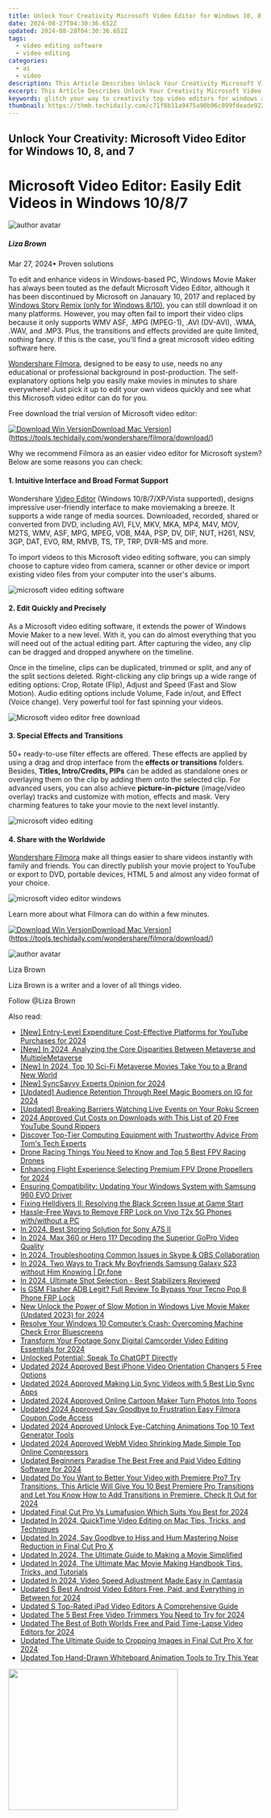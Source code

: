 ```yaml
---
title: Unlock Your Creativity Microsoft Video Editor for Windows 10, 8, and 7 for 2024
date: 2024-08-27T04:30:36.652Z
updated: 2024-08-28T04:30:36.652Z
tags: 
  - video editing software
  - video editing
categories: 
  - ai
  - video
description: This Article Describes Unlock Your Creativity Microsoft Video Editor for Windows 10, 8, and 7 for 2024
excerpt: This Article Describes Unlock Your Creativity Microsoft Video Editor for Windows 10, 8, and 7 for 2024
keywords: glitch your way to creativity top video editors for windows and mac,elevate your storytelling microsoft video editor for windows 10 8 and 7 users,edit videos like a pro microsoft video editor for windows 10 8 and 7,unleash your creativity top video editors for windows 11 free and paid,unlock your creativity microsoft video editor for windows 10 8 and 7,unlock your creativity how to edit mp4 videos on mac and windows computers,unleash your creativity top video editors for windows 11
thumbnail: https://thmb.techidaily.com/c71f8b11a9475a90b96c899fdeade9228f855c7ed46c02973b8fefdc10e6507c.jpg
---
```


## Unlock Your Creativity: Microsoft Video Editor for Windows 10, 8, and 7

# Microsoft Video Editor: Easily Edit Videos in Windows 10/8/7

![author avatar](https://lh5.googleusercontent.com/-AIMmjowaFs4/AAAAAAAAAAI/AAAAAAAAABc/Y5UmwDaI7HU/s250-c-k/photo.jpg)

##### Liza Brown

 Mar 27, 2024• Proven solutions

To edit and enhance videos in Windows-based PC, Windows Movie Maker has always been touted as the default Microsoft Video Editor, although it has been discontinued by Microsoft on Janauary 10, 2017 and replaced by [Windows Story Remix (only for Windows 8/10)](https://www.howtogeek.com/355524/how-to-use-windows-10s-hidden-video-editor/), you can still download it on many platforms. However, you may often fail to import their video clips because it only supports WMV ASF, .MPG (MPEG-1), .AVI (DV-AVI), .WMA, .WAV, and .MP3\. Plus, the transitions and effects provided are quite limited, nothing fancy. If this is the case, you'll find a great microsoft video editing software here.

[Wondershare Filmora](https://tools.techidaily.com/wondershare/filmora/download/), designed to be easy to use, needs no any educational or professional background in post-production. The self-explanatory options help you easily make movies in minutes to share everywhere! Just pick it up to edit your own videos quickly and see what this Microsoft video editor can do for you.

Free download the trial version of Microsoft video editor:

[![Download Win Version](https://images.wondershare.com/filmora/guide/download-btn-win.jpg)](https://tools.techidaily.com/wondershare/filmora/download/)[Download Mac Version](https://images.wondershare.com/filmora/guide/download-btn-mac.jpg)](https://tools.techidaily.com/wondershare/filmora/download/)

Why we recommend Filmora as an easier video editor for Microsoft system? Below are some reasons you can check:

#### 1. Intuitive Interface and Broad Format Support

Wondershare [Video Editor](https://tools.techidaily.com/wondershare/filmora/download/) (Windows 10/8/7/XP/Vista supported), designs impressive user-friendly interface to make moviemaking a breeze. It supports a wide range of media sources. Downloaded, recorded, shared or converted from DVD, including AVI, FLV, MKV, MKA, MP4, M4V, MOV, M2TS, WMV, ASF, MPG, MPEG, VOB, M4A, PSP, DV, DIF, NUT, H261, NSV, 3GP, DAT, EVO, RM, RMVB, TS, TP, TRP, DVR-MS and more.

To import videos to this Microsoft video editing software, you can simply choose to capture video from camera, scanner or other device or import existing video files from your computer into the user's albums.

![microsoft video editing software](https://images.wondershare.com/filmora/article-images/import-video-9.jpg)

#### 2. Edit Quickly and Precisely

As a Microsoft video editing software, it extends the power of Windows Movie Maker to a new level. With it, you can do almost everything that you will need out of the actual editing part. After capturing the video, any clip can be dragged and dropped anywhere on the timeline.

Once in the timeline, clips can be duplicated, trimmed or split, and any of the split sections deleted. Right-clicking any clip brings up a wide range of editing options: Crop, Rotate (Flip), Adjust and Speed (Fast and Slow Motion). Audio editing options include Volume, Fade in/out, and Effect (Voice change). Very powerful tool for fast spinning your videos.

![Microsoft video editor free download](https://images.wondershare.com/filmora/article-images/crop-video-9.jpg)

#### 3. Special Effects and Transitions

50+ ready-to-use filter effects are offered. These effects are applied by using a drag and drop interface from the **effects or transitions** folders. Besides, **Titles, Intro/Credits, PIPs** can be added as standalone ones or overlaying them on the clip by adding them onto the selected clip. For advanced users, you can also achieve **picture-in-picture** (image/video overlay) tracks and customize with motion, effects and mask. Very charming features to take your movie to the next level instantly.

![microsoft video editing](https://images.wondershare.com/filmora/guide/filters-9-win.jpg)

#### 4. Share with the Worldwide

[Wondershare Filmora](https://tools.techidaily.com/wondershare/filmora/download/) make all things easier to share videos instantly with family and friends. You can directly publish your movie project to YouTube or export to DVD, portable devices, HTML 5 and almost any video format of your choice.

![microsoft video editor windows](https://images.wondershare.com/filmora/guide/export-9-win.jpg)

Learn more about what Filmora can do within a few minutes.

[![Download Win Version](https://images.wondershare.com/filmora/guide/download-btn-win.jpg)](https://tools.techidaily.com/wondershare/filmora/download/)[Download Mac Version](https://images.wondershare.com/filmora/guide/download-btn-mac.jpg)](https://tools.techidaily.com/wondershare/filmora/download/)

![author avatar](https://lh5.googleusercontent.com/-AIMmjowaFs4/AAAAAAAAAAI/AAAAAAAAABc/Y5UmwDaI7HU/s250-c-k/photo.jpg)

Liza Brown

Liza Brown is a writer and a lover of all things video.

Follow @Liza Brown

<span class="atpl-alsoreadstyle">Also read:</span>
<div><ul>
<li><a href="https://facebook-record-videos.techidaily.com/new-entry-level-expenditure-cost-effective-platforms-for-youtube-purchases-for-2024/"><u>[New] Entry-Level Expenditure  Cost-Effective Platforms for YouTube Purchases for 2024</u></a></li>
<li><a href="https://fox-helps.techidaily.com/new-in-2024-analyzing-the-core-disparities-between-metaverse-and-multiplemetaverse/"><u>[New] In 2024, Analyzing the Core Disparities Between Metaverse and MultipleMetaverse</u></a></li>
<li><a href="https://fox-access.techidaily.com/new-in-2024-top-10-sci-fi-metaverse-movies-take-you-to-a-brand-new-world/"><u>[New] In 2024, Top 10 Sci-Fi Metaverse Movies Take You to a Brand New World</u></a></li>
<li><a href="https://digital-screen-recording.techidaily.com/new-syncsavvy-experts-opinion-for-2024/"><u>[New] SyncSavvy Experts Opinion for 2024</u></a></li>
<li><a href="https://instagram-video-files.techidaily.com/updated-audience-retention-through-reel-magic-boomers-on-ig-for-2024/"><u>[Updated] Audience Retention Through Reel Magic  Boomers on IG for 2024</u></a></li>
<li><a href="https://facebook-videos.techidaily.com/updated-breaking-barriers-watching-live-events-on-your-roku-screen/"><u>[Updated] Breaking Barriers  Watching Live Events on Your Roku Screen</u></a></li>
<li><a href="https://youtube-data.techidaily.com/approved-cut-costs-on-downloads-with-this-list-of-20-free-youtube-sound-rippers/"><u>2024 Approved  Cut Costs on Downloads with This List of 20 Free YouTube Sound Rippers</u></a></li>
<li><a href="https://ai-video-apps.techidaily.com/discover-top-tier-computing-equipment-with-trustworthy-advice-from-toms-tech-experts/"><u>Discover Top-Tier Computing Equipment with Trustworthy Advice From Tom's Tech Experts</u></a></li>
<li><a href="https://extra-tips.techidaily.com/drone-racing-things-you-need-to-know-and-top-5-best-fpv-racing-drones/"><u>Drone Racing  Things You Need to Know and Top 5 Best FPV Racing Drones</u></a></li>
<li><a href="https://fox-info.techidaily.com/enhancing-flight-experience-selecting-premium-fpv-drone-propellers-for-2024/"><u>Enhancing Flight Experience  Selecting Premium FPV Drone Propellers for 2024</u></a></li>
<li><a href="https://hardware-help.techidaily.com/ensuring-compatibility-updating-your-windows-system-with-samsung-960-evo-driver/"><u>Ensuring Compatibility: Updating Your Windows System with Samsung 960 EVO Driver</u></a></li>
<li><a href="https://win-solutions.techidaily.com/fixing-helldivers-ii-resolving-the-black-screen-issue-at-game-start/"><u>Fixing Helldivers II: Resolving the Black Screen Issue at Game Start</u></a></li>
<li><a href="https://bypass-frp.techidaily.com/hassle-free-ways-to-remove-frp-lock-on-vivo-t2x-5g-phones-withwithout-a-pc-by-drfone-android/"><u>Hassle-Free Ways to Remove FRP Lock on Vivo T2x 5G Phones with/without a PC</u></a></li>
<li><a href="https://extra-lessons.techidaily.com/in-2024-best-storing-solution-for-sony-a7s-ii/"><u>In 2024, Best Storing Solution for Sony A7S II</u></a></li>
<li><a href="https://extra-guidance.techidaily.com/in-2024-max-360-or-hero-11-decoding-the-superior-gopro-video-quality/"><u>In 2024, Max 360 or Hero 11? Decoding the Superior GoPro Video Quality</u></a></li>
<li><a href="https://screen-mirroring-recording.techidaily.com/in-2024-troubleshooting-common-issues-in-skype-and-obs-collaboration/"><u>In 2024, Troubleshooting Common Issues in Skype & OBS Collaboration</u></a></li>
<li><a href="https://android-location-track.techidaily.com/in-2024-two-ways-to-track-my-boyfriends-samsung-galaxy-s23-without-him-knowing-drfone-by-drfone-virtual-android/"><u>In 2024, Two Ways to Track My Boyfriends Samsung Galaxy S23 without Him Knowing | Dr.fone</u></a></li>
<li><a href="https://youtube-blog.techidaily.com/24-ultimate-shot-selection-best-stabilizers-reviewed/"><u>In 2024, Ultimate Shot Selection - Best Stabilizers Reviewed</u></a></li>
<li><a href="https://bypass-frp.techidaily.com/is-gsm-flasher-adb-legit-full-review-to-bypass-your-tecno-pop-8-phone-frp-lock-by-drfone-android/"><u>Is GSM Flasher ADB Legit? Full Review To Bypass Your Tecno Pop 8 Phone FRP Lock</u></a></li>
<li><a href="https://ai-video-apps.techidaily.com/new-unlock-the-power-of-slow-motion-in-windows-live-movie-maker-updated-2023-for-2024/"><u>New Unlock the Power of Slow Motion in Windows Live Movie Maker (Updated 2023) for 2024</u></a></li>
<li><a href="https://blue-screen-error.techidaily.com/resolve-your-windows-10-computers-crash-overcoming-machine-check-error-bluescreens/"><u>Resolve Your Windows 10 Computer’s Crash: Overcoming Machine Check Error Bluescreens</u></a></li>
<li><a href="https://ai-video-apps.techidaily.com/transform-your-footage-sony-digital-camcorder-video-editing-essentials-for-2024/"><u>Transform Your Footage Sony Digital Camcorder Video Editing Essentials for 2024</u></a></li>
<li><a href="https://tech-haven.techidaily.com/unlocked-potential-speak-to-chatgpt-directly/"><u>Unlocked Potential: Speak To ChatGPT Directly</u></a></li>
<li><a href="https://ai-video-apps.techidaily.com/updated-2024-approved-best-iphone-video-orientation-changers-5-free-options/"><u>Updated 2024 Approved Best iPhone Video Orientation Changers 5 Free Options</u></a></li>
<li><a href="https://ai-video-apps.techidaily.com/updated-2024-approved-making-lip-sync-videos-with-5-best-lip-sync-apps/"><u>Updated 2024 Approved Making Lip Sync Videos with 5 Best Lip Sync Apps</u></a></li>
<li><a href="https://ai-video-apps.techidaily.com/updated-2024-approved-online-cartoon-maker-turn-photos-into-toons/"><u>Updated 2024 Approved Online Cartoon Maker Turn Photos Into Toons</u></a></li>
<li><a href="https://ai-video-apps.techidaily.com/updated-2024-approved-say-goodbye-to-frustration-easy-filmora-coupon-code-access/"><u>Updated 2024 Approved Say Goodbye to Frustration Easy Filmora Coupon Code Access</u></a></li>
<li><a href="https://ai-video-apps.techidaily.com/updated-2024-approved-unlock-eye-catching-animations-top-10-text-generator-tools/"><u>Updated 2024 Approved Unlock Eye-Catching Animations Top 10 Text Generator Tools</u></a></li>
<li><a href="https://ai-video-apps.techidaily.com/updated-2024-approved-webm-video-shrinking-made-simple-top-online-compressors/"><u>Updated 2024 Approved WebM Video Shrinking Made Simple Top Online Compressors</u></a></li>
<li><a href="https://ai-video-apps.techidaily.com/updated-beginners-paradise-the-best-free-and-paid-video-editing-software-for-2024/"><u>Updated Beginners Paradise The Best Free and Paid Video Editing Software for 2024</u></a></li>
<li><a href="https://ai-video-apps.techidaily.com/updated-do-you-want-to-better-your-video-with-premiere-pro-try-transitions-this-article-will-give-you-10-best-premiere-pro-transitions-and-let-you-know-how-/"><u>Updated Do You Want to Better Your Video with Premiere Pro? Try Transitions. This Article Will Give You 10 Best Premiere Pro Transitions and Let You Know How to Add Transitions in Premiere. Check It Out for 2024</u></a></li>
<li><a href="https://ai-video-apps.techidaily.com/updated-final-cut-pro-vs-lumafusion-which-suits-you-best-for-2024/"><u>Updated Final Cut Pro Vs Lumafusion Which Suits You Best for 2024</u></a></li>
<li><a href="https://ai-video-apps.techidaily.com/updated-in-2024-quicktime-video-editing-on-mac-tips-tricks-and-techniques/"><u>Updated In 2024, QuickTime Video Editing on Mac Tips, Tricks, and Techniques</u></a></li>
<li><a href="https://ai-video-apps.techidaily.com/updated-in-2024-say-goodbye-to-hiss-and-hum-mastering-noise-reduction-in-final-cut-pro-x/"><u>Updated In 2024, Say Goodbye to Hiss and Hum Mastering Noise Reduction in Final Cut Pro X</u></a></li>
<li><a href="https://ai-video-apps.techidaily.com/updated-in-2024-the-ultimate-guide-to-making-a-movie-simplified/"><u>Updated In 2024, The Ultimate Guide to Making a Movie Simplified</u></a></li>
<li><a href="https://ai-video-apps.techidaily.com/updated-in-2024-the-ultimate-mac-movie-making-handbook-tips-tricks-and-tutorials/"><u>Updated In 2024, The Ultimate Mac Movie Making Handbook Tips, Tricks, and Tutorials</u></a></li>
<li><a href="https://ai-video-apps.techidaily.com/updated-in-2024-video-speed-adjustment-made-easy-in-camtasia/"><u>Updated In 2024, Video Speed Adjustment Made Easy in Camtasia</u></a></li>
<li><a href="https://ai-video-apps.techidaily.com/updated-s-best-android-video-editors-free-paid-and-everything-in-between-for-2024/"><u>Updated S Best Android Video Editors Free, Paid, and Everything in Between for 2024</u></a></li>
<li><a href="https://ai-video-apps.techidaily.com/updated-s-top-rated-ipad-video-editors-a-comprehensive-guide/"><u>Updated S Top-Rated iPad Video Editors A Comprehensive Guide</u></a></li>
<li><a href="https://ai-video-apps.techidaily.com/updated-the-5-best-free-video-trimmers-you-need-to-try-for-2024/"><u>Updated The 5 Best Free Video Trimmers You Need to Try for 2024</u></a></li>
<li><a href="https://ai-video-apps.techidaily.com/updated-the-best-of-both-worlds-free-and-paid-time-lapse-video-editors-for-2024/"><u>Updated The Best of Both Worlds Free and Paid Time-Lapse Video Editors for 2024</u></a></li>
<li><a href="https://ai-video-apps.techidaily.com/updated-the-ultimate-guide-to-cropping-images-in-final-cut-pro-x-for-2024/"><u>Updated The Ultimate Guide to Cropping Images in Final Cut Pro X for 2024</u></a></li>
<li><a href="https://ai-video-apps.techidaily.com/updated-top-hand-drawn-whiteboard-animation-tools-to-try-this-year/"><u>Updated Top Hand-Drawn Whiteboard Animation Tools to Try This Year</u></a></li>
</ul></div>

<ins class="adsbygoogle"
      style="display:block"
      data-ad-client="ca-pub-7571918770474297"
      data-ad-slot="8358498916"
      data-ad-format="auto"
      data-full-width-responsive="true"></ins>
<!-- affiliate ads begin -->
<a href="https://laganoo.pxf.io/c/5597632/1657397/16446" target="_top" id="1657397"><img src="//a.impactradius-go.com/display-ad/16446-1657397" border="0" alt="" width="336" height="280"/></a><img height="0" width="0" src="https://imp.pxf.io/i/5597632/1657397/16446" style="position:absolute;visibility:hidden;" border="0" />
<!-- affiliate ads end -->